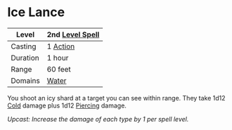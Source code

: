 # Ice Lance

| Level    | 2nd [Level Spell](../../../Spell%20Level.md)                                           |
| -------- | --------------------------------------------------- |
| Casting  | 1 [Action](../../../../Game%20Procedures/Action.md) |
| Duration | 1 hour                                              |
| Range    | 60 feet                                             |
| Domains  | [Water](../../../Spell%20Domains/Water.md)          |

You shoot an icy shard at a target you can see within range. They take 1d12 [Cold](../../../../Damage%20Types/Cold.md) damage plus 1d12 [Piercing](../../../../Damage%20Types/Piercing.md) damage.


*Upcast: Increase the damage of each type by 1 per spell level.*